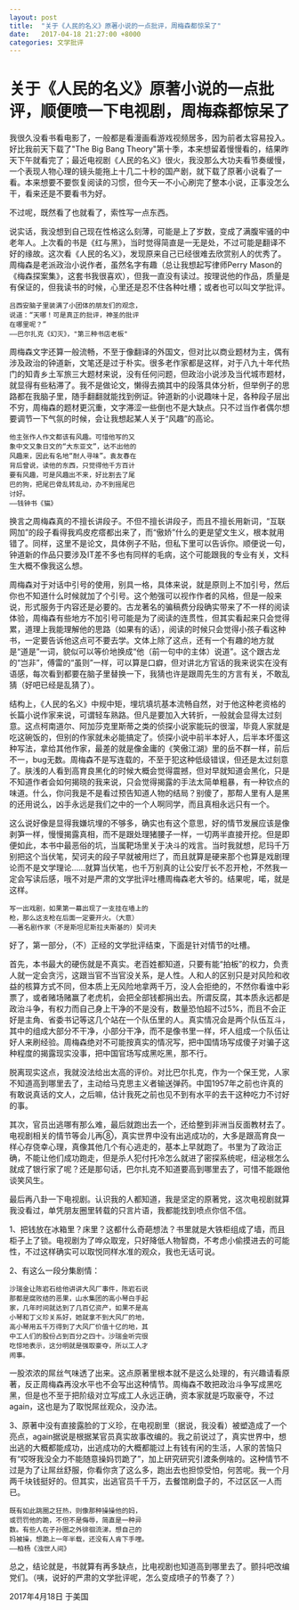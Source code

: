 ```yaml
---
layout: post
title:  "关于《人民的名义》原著小说的一点批评，周梅森都惊呆了"
date:   2017-04-18 21:27:00 +8000
categories: 文学批评
---
```


# 关于《人民的名义》原著小说的一点批评，顺便喷一下电视剧，周梅森都惊呆了

我很久没看书看电影了，一般都是看漫画看游戏视频居多，因为前者太容易投入。好比我前天下载了"The Big Bang Theory"第十季，本来想留着慢慢看的，结果昨天下午就看完了；最近电视剧《人民的名义》很火，我没那么大功夫看节奏缓慢，一个表现人物心理的镜头能拖上十几二十秒的国产剧，就下载了原著小说看了一看。本来想要不要恢复阅读的习惯，但今天一不小心刷完了整本小说，正事没怎么干，看来还是不要看书为好。

不过呢，既然看了也就看了，索性写一点东西。

说实话，我没想到自己现在性格这么刻薄，可能是上了岁数，变成了满腹牢骚的中老年人。上次看的书是《红与黑》，当时觉得简直是一无是处，不过可能是翻译不好的缘故。这次看《人民的名义》，发现原来自己已经很难去欣赏别人的优秀了。周梅森是老派政治小说作者，虽然名字有趣（总让我想起写律师Perry Mason的《梅森探案集》，这套书我很喜欢），但我一直没有读过。按理说他的作品，质量是有保证的，但我读书的时候，心里还是忍不住各种吐槽；或者也可以叫文学批评。

```
吕西安脑子里装满了小团体的朋友们的观念，
说道：“天哪！可是真正的批评，神圣的批评
在哪里呢？”
——巴尔扎克《幻灭》，"第三种书店老板"
```

周梅森文字还算一般流畅，不至于像翻译的外国文，但对比以商业题材为主，偶有涉及政治的钟道新，文笔还是过于朴实。很多老作家都是这样，对于八九十年代热门的知青乡土军旅三大题材来说，没有任何问题，但政治小说涉及当代城市题材，就显得有些粘滞了。我不是做论文，懒得去摘其中的段落具体分析，但举例子的思路都在我脑子里，随手翻翻就能找到例证。钟道新的小说趣味十足，各种段子层出不穷，周梅森的题材更沉重，文字滞涩一些倒也不是大缺点。只不过当作者偶尔想要调节一下气氛的时候，会让我想起某人关于“风趣”的高论。

```
他主张作人作文都该有风趣。可惜他写的又
象中文又象日文的“大东亚文”，达不出他的
风趣来，因此有名地“耐人寻味”。袁友春在
背后曾说，读他的东西，只觉得他千方百计
要有风趣，可是风趣出不来，好比割去了尾
巴的狗，把尾巴骨乱转乱动，办不到摇尾巴
讨好。
——钱钟书《猫》
```

换言之周梅森真的不擅长讲段子。不但不擅长讲段子，而且不擅长用新词，“互联网加”的段子看得我鸡皮疙瘩都出来了，而“傲娇”什么的更是望文生义，根本就用错了。同样，这里不是论文，具体例子不贴，但私下里可以告诉你。顺便说一句，钟道新的作品只要涉及IT差不多也有同样的毛病，这个可能跟我的专业有关，文科生大概不像我这么想。

周梅森对于对话中引号的使用，别具一格，具体来说，就是原则上不加引号，然后你也不知道什么时候就加了个引号。这个勉强可以视作作者的风格，但是一般来说，形式服务于内容还是必要的。古龙著名的骗稿费分段确实带来了不一样的阅读体验，周梅森有些地方不加引号可能是为了阅读的连贯性，但其实看起来只会觉得累，道理上我能理解他的思路（如果有的话），阅读的时候只会觉得小孩子看这种书，一定要告诉他这点可不要去学。文体上除了这点，还有一个有趣的地方就是“道是”一词，貌似可以等价地换成“他（前一句中的主体）说道”。这个跟古龙的“岂非”，傅雷的“虽则”一样，可以算是口癖，但对讲北方官话的我来说实在没有语感，每次看到都要在脑子里替换一下，我猜也许是跟周先生的方言有关，不敢乱猜（好吧已经是乱猜了）。

结构上，《人民的名义》中规中矩，埋坑填坑基本流畅自然，对于他这种老资格的长篇小说作家来说，可谓轻车熟路。但凡是要加入大转折，一般就会显得太过刻意。这点柯南道尔、阿加莎克里斯蒂之类的侦探小说家能玩的很溜，毕竟人家就是吃这碗饭的，但别的作家就未必能搞定了。侦探小说中前半本好人，后半本坏蛋这种写法，拿给其他作家，最差的就是像金庸的《笑傲江湖》里的岳不群一样，前后不一，bug无数。周梅森不是写连载的，不至于犯这种低级错误，但还是太过刻意了。肤浅的人看到高育良黑化的时候大概会觉得震撼，但对早就知道会黑化，只是不知道作者会如何揭晓的我来说，只会觉得揭露的手法太简单粗暴，有一种钦点的味道。什么，你问我是不是看过预告知道人物的结局？别傻了，那帮人里有人是黑的还用说么，凶手永远是我们之中的一个人啊同学，而且真相永远只有一个。

这么说好像是显得我嫌坑埋的不够多，确实也有这个意思，好的情节发展应该是像剥笋一样，慢慢揭露真相，而不是跟处理猪腰子一样，一切两半直接开挖。但是即便如此，本书中最恶俗的坑，当属靶场里关于决斗的戏言。当时我就想，尼玛千万别把这个当伏笔，契诃夫的段子早就被用烂了，而且就算是硬来那个也算是戏剧理论而不是文学理论……就算当伏笔，也千万别真的让公安厅长不忍开枪，不然我一定会写读后感，哦不对是严肃的文学批评吐槽周梅森老大爷的。结果呢，喏，就是这样。

```
写一出戏剧，如果第一幕出现了一支挂在墙上的
枪，那么这支枪在后面一定要开火。（大意）
——著名剧作家（不是斯坦尼斯拉夫斯基的）契诃夫
```

好了，第一部分，（不）正经的文学批评结束，下面是针对情节的吐槽。

首先，本书最大的硬伤就是不真实。老百姓都知道，只要有能“拍板”的权力，负责人就一定会贪污，这跟当官不当官没关系，是人性。人和人的区别只是对风险和收益的核算方式不同，但本质上无风险地拿两千万，没人会拒绝的，不然你看谁中彩票了，或者赌场赌赢了老虎机，会把全部钱都捐出去。所谓反腐，其本质永远都是政治斗争，有权力而自己身上干净的不是没有，数量恐怕超不过5%，而且不会正好是主角、省委书记等这几个站在一个队伍里的人。真实情况会是两个队伍互斗，其中的组成大部分不干净，小部分干净，而不是像书里一样，坏人组成一个队伍让好人来刷经验。周梅森绝对不可能按真实的情况写，把中国情场写成傻子对骗子这种程度的揭露现实没事，把中国官场写成黑吃黑，那不行。

脱离现实这点，我就没法给出太高的评价。对比巴尔扎克，作为一个保王党，人家不知道高到哪里去了，主动给马克思主义者输送弹药。中国1957年之前也许真的有敢说真话的文人，之后嘛，估计我死之前也见不到有水平的去干这种吃力不讨好的事。

其次，官员出逃哪有那么难，最后就跑出去一个，还给整到非洲当反面教材去了。电视剧相关的情节等会儿再⑧，真实世界中没有出逃成功的，大多是跟高育良一样心存侥幸心理，真像其他几个有心逃走的，基本上早就跑了。书里为了政治正确，不能让他们成功跑走，但是杀人犯付托冷怎么就进了密探系统呢，纽泌根怎么就成了银行家了呢？还是那句话，巴尔扎克不知道要高到哪里去了，可惜不能跟他谈笑风生。

最后再八卦一下电视剧。认识我的人都知道，我是坚定的原著党，这次电视剧就算我没看过，单凭朋友圈里转载的只言片语，我都能找到喷点你信不信。

1、把钱放在冰箱里？床里？这都什么奇葩想法？书里就是大铁柜组成了墙，而且柜子上了锁。电视剧为了哗众取宠，只好降低人物智商，不考虑小偷摸进去的可能性，不过这样确实可以取悦同样水准的观众，我也无话可说。

2、有这么一段分集剧情：

```
沙瑞金让陈岩石给他讲讲大风厂事件，陈岩石说
那都是腐败结的恶果，山水集团的高小琴白手起
家，几年时间就达到了几百亿资产，如果不是高
小琴和丁义珍关系好，她就拿不到大风厂的地，
高小琴用五千万得到了大风厂价值十亿的地，其
中工人们的股份占到百分之四十。沙瑞金听完很
吃惊地表示，这分明就是强取豪夺，所以工人才
闹事。
```

一股浓浓的屌丝气味透了出来。这点原著里根本就不是这么处理的，有兴趣请看原著，反正周梅森再没水平也不会写出这种情节。周梅森不敢把政治斗争写成黑吃黑，但是也不至于把阶级对立写成工人永远正确，资本家就是巧取豪夺，不过again，这也是为了取悦屌丝观众，没办法。

3、原著中没有直接露脸的丁义珍，在电视剧里（据说，我没看）被塑造成了一个亮点，again据说是根据某官员真实故事改编的。我之前说过了，真实世界中，想出逃的大概都能成功，出逃成功的大概都能过上有钱有闲的生活，人家的苦恼只有“哎呀我没全力不能随意操妈罚跪了”，加上研究研究引渡条例啥的。这种情节不过是为了让屌丝舒服，你看你贪了这么多，跑出去也担惊受怕，何苦呢。我一个月两千块钱挺好的。但其实，出逃官员千千万，去餐馆刷盘子的，不过区区一人而已。

```
既有如此跳圈之狂热，则像那种操操他的妈，
或罚罚他的跪，不但不是侮辱，简直是一种异
数。有些人在子孙圈之外徘徊流涕，想自己的
妈被操，想跪上一年半载，还没有人肯下手哩。
——柏杨《浊世人间》
```

总之，结论就是，书就算有再多缺点，比电视剧也知道高到哪里去了。颤抖吧改编党们。（咦，说好的严肃的文学批评呢，怎么变成喷子的节奏了？）

2017年4月18日 于美国